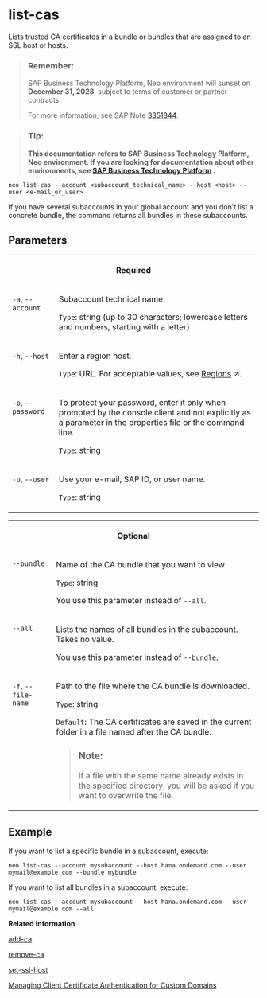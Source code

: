 <!-- loio99d2659da99a40218da107a5017f9fbf -->

# list-cas

Lists trusted CA certificates in a bundle or bundles that are assigned to an SSL host or hosts.



> ### Remember:  
> SAP Business Technology Platform, Neo environment will sunset on **December 31, 2028**, subject to terms of customer or partner contracts.
> 
> For more information, see SAP Note [3351844](https://me.sap.com/notes/3351844).

> ### Tip:  
> **This documentation refers to SAP Business Technology Platform, Neo environment. If you are looking for documentation about other environments, see [SAP Business Technology Platform](https://help.sap.com/docs/btp/sap-business-technology-platform/sap-business-technology-platform?version=Cloud) .**



```
neo list-cas --account <subaccount_technical_name> --host <host> --user <e-mail_or_user>
```

If you have several subaccounts in your global account and you don't list a concrete bundle, the command returns all bundles in these subaccounts.



<a name="loio99d2659da99a40218da107a5017f9fbf__section_dbj_1gx_d2b"/>

## Parameters


<table>
<tr>
<th valign="top" colspan="2">

Required

</th>
</tr>
<tr>
<td valign="top">

`-a`, `--account` 

</td>
<td valign="top">

Subaccount technical name

`Type`: string \(up to 30 characters; lowercase letters and numbers, starting with a letter\)

</td>
</tr>
<tr>
<td valign="top">

`-h`, `--host` 

</td>
<td valign="top">

Enter a region host.

`Type`: URL. For acceptable values, see [Regions](https://help.sap.com/viewer/65de2977205c403bbc107264b8eccf4b/Cloud/en-US/350356d1dc314d3199dca15bd2ab9b0e.html "You can deploy applications in different regions. Each region represents a geographical location (for example, Europe, US East) where applications, data, or services are hosted.") :arrow_upper_right:.

</td>
</tr>
<tr>
<td valign="top">

`-p`, `--password`

</td>
<td valign="top">

To protect your password, enter it only when prompted by the console client and not explicitly as a parameter in the properties file or the command line.

`Type`: string

</td>
</tr>
<tr>
<td valign="top">

`-u`, `--user` 

</td>
<td valign="top">

Use your e-mail, SAP ID, or user name.

`Type`: string

</td>
</tr>
</table>


<table>
<tr>
<th valign="top" colspan="2">

Optional

</th>
</tr>
<tr>
<td valign="top">

`--bundle` 

</td>
<td valign="top">

Name of the CA bundle that you want to view.

`Type`: string

You use this parameter instead of `--all`.

</td>
</tr>
<tr>
<td valign="top">

`--all` 

</td>
<td valign="top">

Lists the names of all bundles in the subaccount. Takes no value.

You use this parameter instead of `--bundle`.

</td>
</tr>
<tr>
<td valign="top">

`-f`, `--file-name` 

</td>
<td valign="top">

Path to the file where the CA bundle is downloaded.

`Type`: string

`Default`: The CA certificates are saved in the current folder in a file named after the CA bundle.

> ### Note:  
> If a file with the same name already exists in the specified directory, you will be asked if you want to overwrite the file.



</td>
</tr>
</table>



<a name="loio99d2659da99a40218da107a5017f9fbf__section_ncg_rsx_d2b"/>

## Example

If you want to list a specific bundle in a subaccount, execute:

```
neo list-cas --account mysubaccount --host hana.ondemand.com --user mymail@example.com --bundle mybundle
```

If you want to list all bundles in a subaccount, execute:

```
neo list-cas --account mysubaccount --host hana.ondemand.com --user mymail@example.com --all
```

**Related Information**  


[add-ca](add-ca-c102abb.md "Uploads a trusted CA certificate and adds it to a certificate authority (CA) bundle. If you don't have a CA bundle yet, it will be created automatically.")

[remove-ca](remove-ca-55b61e4.md "Removes trusted CAs from a bundle or deletes a whole bundle and all certificates in it.")

[set-ssl-host](set-ssl-host-2956975.md "Configures and updates an SSL host. Allows you to replace an SSL certificate with a different one, manage TLS protocol versions, and configure a bundle of trusted CAs.")

[Managing Client Certificate Authentication for Custom Domains](managing-client-certificate-authentication-for-custom-domains-286aa51.md "If you want your customers to use client certificates when they access your application on SAP BTP via a custom domain.")

